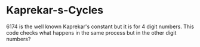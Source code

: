 # Kaprekar-s-Cycles
6174 is the well known Kaprekar's constant but it is for 4 digit numbers. This code checks what happens in the same process but in the other digit numbers?
